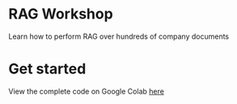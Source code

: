 # RAG Workshop
Learn how to perform RAG over hundreds of company documents

# Get started 
View the complete code on Google Colab [here](https://colab.research.google.com/github/team-headstart/RAG-Workshop-v2/blob/main/Headstarter_RAG_Workshop_v2_Completed.ipynb)

